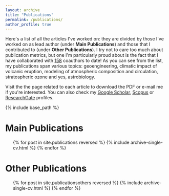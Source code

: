 ```yaml
---
layout: archive
title: "Publications"
permalink: /publications/
author_profile: true
---
```


Here's a list of all the articles I've worked on: they are divided by those I've worked on as lead author (under <b>Main Publications</b>) and those that I contributed to (under <b>Other Publications</b>).  I try not to care too much about publication metrics, but one I'm particularly proud about is the fact that I have collaborated with [158](https://www.scopus.com/authid/detail.uri?authorId=57190047135) coauthors to date! As you can see from the list, my publications span various topics: geoengineering, climatic impact of volcanic eruption, modeling of atmospheric composition and circulation, stratospheric ozone and yes, astrobiology.

Visit the the page related to each article to download the PDF or e-mail me if you're interested. You can also check my <u><a href="https://scholar.google.it/citations?user=5d0T8UAAAAAJ&hl=en">Google Scholar</a></u>, <u><a href="https://www.scopus.com/authid/detail.uri?authorId=57190047135">Scopus</a></u> or <u><a href="https://www.researchgate.net/profile/Daniele_Visioni">ResearchGate</a></u> profiles.

{% include base_path %}

Main Publications
======
  <ol>{% for post in site.publications reversed %}
    {% include archive-single-cv.html %}
  {% endfor %}</ol>

Other Publications
======
  <ol>{% for post in site.publicationsothers reversed %}
    {% include archive-single-cv.html %}
  {% endfor %}</ol>
